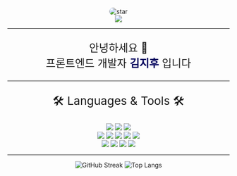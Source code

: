 <div id="header" align="center">
</br>
<img src="https://i.pinimg.com/originals/98/bf/e6/98bfe6a3bdfee50dee13b7d9009360f2.gif" alt="star" style="border-radius : 10px"/><br/>
<a href="https://mail.google.com/mail/?view=cm&amp;fs=1&amp;to=wlgn829@gmail.com" target="_blank"><img src="https://img.shields.io/badge/wlgn829@gmail.com-EA4335?style=for-the-badge&logo=Gmail&logoColor=white"/></a>
<hr>
<p style="font-size: 24px;">안녕하세요 👋 </br>프론트엔드 개발자 <b style="color: #00005C">김지후</b> 입니다</p>
</div>
<hr>

<div id="contents" align="center">
<p style="font-size:26px">🛠 Languages & Tools 🛠</p>
<img src="https://img.shields.io/badge/Javascript-F7DF1E?style=for-the-badge&logo=JavaScript&logoColor=black"/>
<img src="https://img.shields.io/badge/HTML-E34F26?style=for-the-badge&logo=html5&logoColor=white"/>
<img src="https://img.shields.io/badge/CSS-1572B6?style=for-the-badge&logo=CSS3&logoColor=white"/><br>
<img src="https://img.shields.io/badge/React-0088CC?style=for-the-badge&logo=React&logoColor=white"/>
<img src="https://img.shields.io/badge/ReactNative-61DAFB?style=for-the-badge&logo=React&logoColor=black"/>
<img src="https://img.shields.io/badge/Next.js-000000?style=for-the-badge&logo=Next.js&logoColor=white"/>
<img src="https://img.shields.io/badge/Recoil-0B2343?style=for-the-badge&logo=Atom&logoColor=white"/>
<img src="https://img.shields.io/badge/TypeScript-007ACC?style=for-the-badge&logo=typescript&logoColor=white"/>
</br>
<img src="https://img.shields.io/badge/TailWind-06B6D4?style=for-the-badge&logo=Tailwind CSS&logoColor=white"/>
<img src="https://img.shields.io/badge/Bootstrap-7952B3?style=for-the-badge&logo=Bootstrap&logoColor=white"/>

<img src="https://img.shields.io/badge/Web3.js-F16822?style=for-the-badge&logo=Web3.js&logoColor=white"/>

<img src="https://img.shields.io/badge/styledComponents-DB7093?style=for-the-badge&logo=styled-components&logoColor=white"/>
<hr>

![GitHub Streak](http://github-readme-streak-stats.herokuapp.com?user=JihooDev&theme=dark&background=000000)
![Top Langs](https://github-readme-stats.vercel.app/api/top-langs/?username=JihooDev&layout=compact&theme=vision-friendly-dark)

</div>

<!--
**OOWGNOD/OOWGNOD** is a ✨ _special_ ✨ repository because its `README.md` (this file) appears on your GitHub profile.

Here are some ideas to get you started:

- 🔭 I'm currently working on ...
- 🌱 I'm currently learning ...
- 👯 I'm looking to collaborate on ...
- 🤔 I'm looking for help with ...
- 💬 Ask me about ...
- 📫 How to reach me: ...
- 😄 Pronouns: ...
- ⚡ Fun fact: ...
-->
